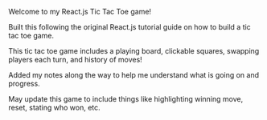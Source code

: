 Welcome to my React.js Tic Tac Toe game!

Built this following the original React.js tutorial guide on how to build a tic tac toe game.

This tic tac toe game includes a playing board, clickable squares, swapping players each turn, and history of moves!

Added my notes along the way to help me understand what is going on and progress.

May update this game to include things like highlighting winning move, reset, stating who won, etc.
